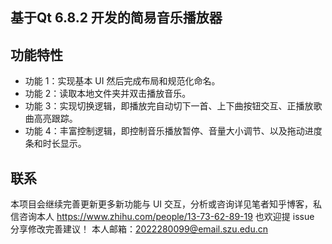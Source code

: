 ## 基于Qt 6.8.2 开发的简易音乐播放器


## 功能特性

- 功能 1：实现基本 UI 然后完成布局和规范化命名。
- 功能 2：读取本地文件夹并双击播放音乐。
- 功能 3：实现切换逻辑，即播放完自动切下一首、上下曲按钮交互、正播放歌曲高亮跟踪。
- 功能 4：丰富控制逻辑，即控制音乐播放暂停、音量大小调节、以及拖动进度条和时长显示。

## 联系

本项目会继续完善更新更多新功能与 UI 交互，分析或咨询详见笔者知乎博客，私信咨询本人 https://www.zhihu.com/people/13-73-62-89-19
也欢迎提 issue 分享修改完善建议！
本人邮箱：2022280099@email.szu.edu.cn

